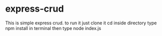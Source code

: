 # express-crud
This is simple express crud.
to run  it just clone it
cd inside directory
type npm install in terminal
then type node index.js

